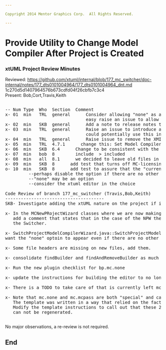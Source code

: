 ```yaml
---

Copyright 2014 Mentor Graphics Corp.  All Rights Reserved.

---
```


# Provide Utility to Change Model Compiler After Project is Created
### xtUML Project Review Minutes

Reviewed:  https://github.com/xtuml/internal/blob/177_mc_switcher/doc-internal/notes/177_dts0101004964/177_dts0101004964_dnt.md
           1c270d5d1407964576b673cdfd04f26cbfb7c3c4  
Present:  Bob,Cort,Travis,Keith

<pre>

-- Num Type  Who  Section  Comment
x- 01  min   TRL  general      Consider allowing "none" as an option in the utility.  If it is not 
                               easy raise an issue to allow the user to select "none" otherwise do it.
x- 02  min   SKB  general      Add a note to release notes that tells user they must use this utility if using mc3020
x- 03  min   TRL  general      Raise an issue to introduce a MC-Java plugin (like our other MC plugins).  We
                               could potentially use this in our builds.
x- 04  min   TRL  general      Raise issue to remove the XMI plugin, or fix it.
x- 05  min   TRL  4.7.1      change this: Set Model Compiler
x- 06  min   SKB  6.4      Change to be consistent with the name change specified for 4.7.1
x- 07  min   bob  8        include  > included 
x- 08  min   all  8.1      we decided to leave old files in the .externalToolBuilders folder.  Add this info to the note
x- 09  min   SKB  8      add test that turns off MC-licensing and make sure that, that one doesn't show
o- 10  min   SKB  8      add test to assure that the "current" MC does not show up in the list:
         --perhaps disable the option if there are no other choices, or maybe allow the current MC to still be listed
         --"none" may be an option
         --consider the xtuml editor in the choice

Code Review of branch 177_mc_switcher (Travis,Bob,Keith)
--------------------------------------
SKB- Investigate adding the xtUML nature on the project if it is not already present when the switcher is run.
   
x- In the MCNewPRojectWizard classes where we are now making a call to "removeAllMCNatures" we should 
   add a comment that states that in the case of the NPW there will be no natures to remove the code is for 
   the Switcher.

x- SwitchProjectModelCompilerWizard.java::SwitchProjectModelCompilerWizard() - Account for the introduction of "none" as an option.  In the Editor we want "none" to be selected and no menu selection to appear, in the switched we 
want the "none" optoin to appear even if there are no other options.  To do this, remove the else if and change the "if (mcis.length > 1)" to always show the page (example: if (mcis.length >= 1))

x- Some file headers are missing on new files, add them.

x- consolidate findBuilder and findAndRemoveBuilder as much as possible

x- Run the new plugin checklist for bp.mc.none

x- update the instructions for building the editor to no longer leave the binary MC

x- There is a TODO to take care of that is currently left mc.none

x- Note that mc.none and mc.mcpass are both "special" and can't be blindly regenerted.
   The template was written in a way that relied on the fact that they could be recreated.
   Modify the template instructions to call out that these 2 have been "special cased" and 
   can not be regenerated.
   
</pre>
   
No major observations, a re-review is not required.


End
---
